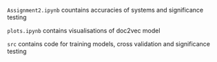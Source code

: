`Assignment2.ipynb` countains accuracies of systems and significance testing

`plots.ipynb` contains visualisations of doc2vec model

`src` contains code for training models, cross validation and significance testing